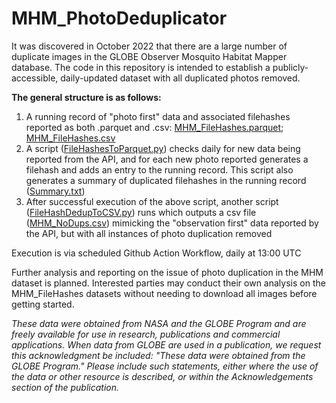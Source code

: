 # MHM_PhotoDeduplicator

It was discovered in October 2022 that there are a large number of duplicate images in the GLOBE Observer Mosquito Habitat Mapper database. The code in this repository is intended to establish a publicly-accessible, daily-updated dataset with all duplicated photos removed.

**The general structure is as follows:**
1. A running record of "photo first" data and associated filehashes reported as both .parquet and .csv: [MHM_FileHashes.parquet](https://github.com/IGES-Geospatial/MHM_PhotoDeduplicator/blob/main/MHM_FileHashes.parquet); [MHM_FileHashes.csv](https://github.com/IGES-Geospatial/MHM_PhotoDeduplicator/blob/main/MHM_FileHashes.csv)
2. A script ([FileHashesToParquet.py](https://github.com/IGES-Geospatial/MHM_PhotoDeduplicator/blob/main/FileHashesToParquet.py)) checks daily for new data being reported from the API, and for each new photo reported generates a filehash and adds an entry to the running record. This script also generates a summary of duplicated filehashes in the running record ([Summary.txt](https://github.com/IGES-Geospatial/MHM_PhotoDeduplicator/blob/main/Summary.txt))
3. After successful execution of the above script, another script ([FileHashDedupToCSV.py](https://github.com/IGES-Geospatial/MHM_PhotoDeduplicator/blob/main/FileHashDedupToCSV.py)) runs which outputs a csv file ([MHM_NoDups.csv](https://github.com/IGES-Geospatial/MHM_PhotoDeduplicator/blob/main/MHM_NoDups.csv)) mimicking the "observation first" data reported by the API, but with all instances of photo duplication removed

Execution is via scheduled Github Action Workflow, daily at 13:00 UTC

Further analysis and reporting on the issue of photo duplication in the MHM dataset is planned. Interested parties may conduct their own analysis on the MHM_FileHashes datasets without needing to download all images before getting started.

*These data were obtained from NASA and the GLOBE Program and are freely available for use in research, publications and commercial applications. When data from GLOBE are used in a publication, we request this acknowledgment be included: "These data were obtained from the GLOBE Program." Please include such statements, either where the use of the data or other resource is described, or within the Acknowledgements section of the publication.*
